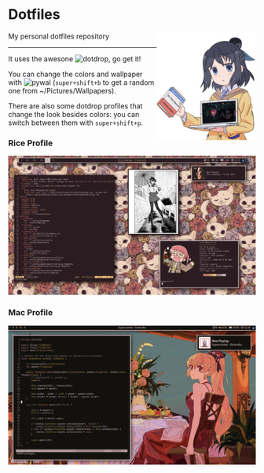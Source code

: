 # Dotfiles

<img src="Screenshots/desktop.png" align="right" width="40%">

My personal dotfiles repository

------------------

It uses the awesone ![dotdrop](https://github.com/deadc0de6/dotdrop), go get it!

You can change the colors and wallpaper with ![pywal](https://github.com/dylanaraps/pywal) (```super+shift+b``` to get a random one from ~/Pictures/Wallpapers).

There are also some dotdrop profiles that change the look besides colors: you can switch between them with ```super+shift+p```.

### Rice Profile
![Rice Desktop](Screenshots/rice_desktop.png)

### Mac Profile
![Mac Desktop](Screenshots/mac_desktop.png)
